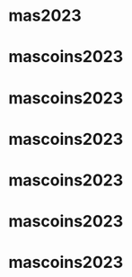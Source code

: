 # mas2023
# mascoins2023
# mascoins2023
# mascoins2023
# mascoins2023
# mascoins2023
# mascoins2023

